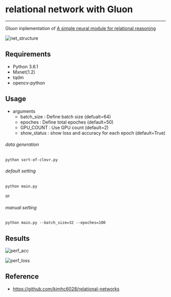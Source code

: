 # relational network with Gluon

---

Gluon inplementation of [A simple neural module for relational reasoning](https://arxiv.org/abs/1706.01427)

![net_structure](assets/network_structure.png)

## Requirements
- Python 3.6.1
- Mxnet(1.2)
- tqdm
- opencv-python


## Usage

- arguments
  - batch_size : Define batch size (defualt=64)
  - epoches : Define total epoches (default=50)
  - GPU_COUNT : Use GPU count (default=2)
  - show_status : show loss and accuracy for each epoch (default=True)

###### data generation
```
python sort-of-clevr.py
``` 

###### default setting
```
python main.py
``` 
or

###### manual setting
```
python main.py --batch_size=32 --epoches=100
```

## Results
![perf_acc](assets/perf_result_acc.png)

![perf_loss](assets/perf_result_l.png)

## Reference
- https://github.com/kimhc6028/relational-networks
